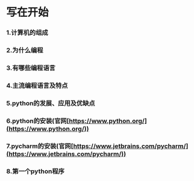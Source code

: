 # 写在开始

### 1.计算机的组成
### 2.为什么编程
### 3.有哪些编程语言
### 4.主流编程语言及特点
### 5.python的发展、应用及优缺点
### 6.python的安装(官网[https://www.python.org/](https://www.python.org/))
### 7.pycharm的安装(官网[https://www.jetbrains.com/pycharm/](https://www.jetbrains.com/pycharm/))
### 8.第一个python程序